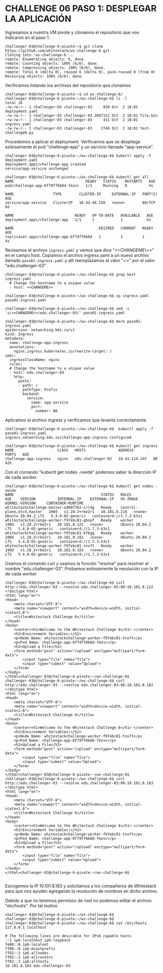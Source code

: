 # CHALLENGE 06 PASO 1: DESPLEGAR LA APLICACIÓN

Ingresamos a nuestra VM pivote y clonamos el repositorio que nos indicaron en el paso 1. 

```
challenger-03@challenge-6-pivote:~$ git clone https://github.com/whitestack/ws-challenge-6.git
Cloning into 'ws-challenge-6'...
remote: Enumerating objects: 6, done.
remote: Counting objects: 100% (6/6), done.
remote: Compressing objects: 100% (6/6), done.
remote: Total 6 (delta 0), reused 6 (delta 0), pack-reused 0 (from 0)
Receiving objects: 100% (6/6), done.
```

Verificamos listando los archivos del repositorio que clonamos
```
challenger-03@challenge-6-pivote:~$ cd ws-challenge-6/
challenger-03@challenge-6-pivote:~/ws-challenge-6$ ls -l
total 16
-rw-rw-r-- 1 challenger-03 challenger-03     939 Oct  2 18:01 deployment.yaml
-rw-rw-r-- 1 challenger-03 challenger-03 2097152 Oct  2 18:01 file.bin
-rw-rw-r-- 1 challenger-03 challenger-03     431 Oct  2 18:01 ingress.yaml
-rw-rw-r-- 1 challenger-03 challenger-03    2740 Oct  2 18:01 test-challenge6.py
```

Procedemos a aplicar el deployment. Verificamos que se despliega exitosamente el pod "challenge-app" y un servicio llamado "app-service".

```
challenger-03@challenge-6-pivote:~/ws-challenge-6$ kubectl apply -f deployment.yaml 
deployment.apps/challenge-app created
service/app-service unchanged

challenger-03@challenge-6-pivote:~/ws-challenge-6$ kubectl get all
NAME                                 READY   STATUS    RESTARTS   AGE
pod/challenge-app-6f79ff6b8d-fmzvc   1/1     Running   0          4s

NAME                  TYPE        CLUSTER-IP     EXTERNAL-IP   PORT(S)   AGE
service/app-service   ClusterIP   10.43.46.150   <none>        80/TCP    6d

NAME                            READY   UP-TO-DATE   AVAILABLE   AGE
deployment.apps/challenge-app   1/1     1            1           5s

NAME                                       DESIRED   CURRENT   READY   AGE
replicaset.apps/challenge-app-6f79ff6b8d   1         1         1       4s
```

Revisamos el archivo `ingress.yaml` y vemos que dice "\<\<CHANGEME\\>>" en el campo host. Copiamos el archivo ingress.yaml a un nuevo archivo llamado `paso01-ingress.yaml` y allí reemplazamos el valor "<<CHANGEME>>" por el valor "edu.challenger-03" .

```
challenger-03@challenge-6-pivote:~/ws-challenge-6$ grep host ingress.yaml 
  # Change the hostname to a unique value
  - host: <<CHANGEME>>

challenger-03@challenge-6-pivote:~/ws-challenge-6$ cp ingress.yaml paso01-ingress.yaml

challenger-03@challenge-6-pivote:~/ws-challenge-6$ sed -i 's/<<CHANGEME>>/edu.challenger-03/' paso01-ingress.yaml

challenger-03@challenge-6-pivote:~/ws-challenge-6$ more paso01-ingress.yaml 
apiVersion: networking.k8s.io/v1
kind: Ingress
metadata:
  name: challenge-app-ingress
  annotations:
    nginx.ingress.kubernetes.io/rewrite-target: /
spec:
  ingressClassName: nginx
  rules:
  # Change the hostname to a unique value
  - host: edu.challenger-03
    http:
      paths:
      - path: /
        pathType: Prefix
        backend:
          service:
            name: app-service
            port:
              number: 80
```

Aplicamos el archivo ingress y verificamos que levanta correctamente.
```
challenger-03@challenge-6-pivote:~/ws-challenge-6$  kubectl apply -f paso01-ingress.yaml 
ingress.networking.k8s.io/challenge-app-ingress configured

challenger-03@challenge-6-pivote:~/ws-challenge-6$ kubectl get ingress
NAME                    CLASS   HOSTS               ADDRESS         PORTS   AGE
challenge-app-ingress   nginx   edu.challenger-03   10.43.114.145   80      42h
```

Con el comando "kubectl get nodes -owide" podemos saber la dirección IP de cada worker.

```
challenger-03@challenge-6-pivote:~/ws-challenge-6$ kubectl get nodes -owide
NAME                                        STATUS   ROLES                       AGE    VERSION          INTERNAL-IP    EXTERNAL-IP   OS-IMAGE             KERNEL-VERSION     CONTAINER-RUNTIME
whitestackchallenge-master-ad607762-crl4g   Ready    control-plane,etcd,master   200d   v1.28.2+rke2r1   10.101.8.218   <none>        Ubuntu 20.04.2 LTS   5.4.0-65-generic   containerd://1.7.3-k3s1
whitestackchallenge-worker-f97ebc81-gbspf   Ready    worker                      190d   v1.28.2+rke2r1   10.101.8.122   <none>        Ubuntu 20.04.2 LTS   5.4.0-65-generic   containerd://1.7.3-k3s1
whitestackchallenge-worker-f97ebc81-kfbgg   Ready    worker                      200d   v1.28.2+rke2r1   10.101.8.182   <none>        Ubuntu 20.04.2 LTS   5.4.0-65-generic   containerd://1.7.3-k3s1
whitestackchallenge-worker-f97ebc81-tnx7t   Ready    worker                      190d   v1.28.2+rke2r1   10.101.8.183   <none>        Ubuntu 20.04.2 LTS   5.4.0-65-generic   containerd://1.7.3-k3s1
```

Usamos el comando curl y usamos la función "resolve" para resolver el nombre "edu.challenger-03". Probamos exitosamente la resolución con la IP de cada worker.

```
challenger-03@challenge-6-pivote:~/ws-challenge-6$ curl http://edu.challenger-03 --resolve edu.challenger-03:80:10.101.8.122
<!doctype html>
<html lang="en">
<head>
    <meta charset="UTF-8">
    <meta name="viewport" content="width=device-width, initial-scale=1.0">
    <title>Whitestack Challenge 6</title>
</head>
<body>
    <center><h1>Welcome to the Whitestack Challenge 6</h1> </center>
    <h2>Environment Variables:</h2>
    <p>Node Name: whitestackchallenge-worker-f97ebc81-tnx7t</p>
    <p>Pod Name: challenge-app-6f79ff6b8d-fmzvc</p>
    <h2>Upload a File</h2>
    <form method="post" action="/upload" enctype="multipart/form-data">
        <input type="file" name="file">
        <input type="submit" value="Upload">
    </form>
</body>
</html>challenger-03@challenge-6-pivote:~/ws-challenge-6$ 
challenger-03@challenge-6-pivote:~/ws-challenge-6$ curl http://edu.challenger-03 --resolve edu.challenger-03:80:10.101.8.182
<!doctype html>
<html lang="en">
<head>
    <meta charset="UTF-8">
    <meta name="viewport" content="width=device-width, initial-scale=1.0">
    <title>Whitestack Challenge 6</title>
</head>
<body>
    <center><h1>Welcome to the Whitestack Challenge 6</h1> </center>
    <h2>Environment Variables:</h2>
    <p>Node Name: whitestackchallenge-worker-f97ebc81-tnx7t</p>
    <p>Pod Name: challenge-app-6f79ff6b8d-fmzvc</p>
    <h2>Upload a File</h2>
    <form method="post" action="/upload" enctype="multipart/form-data">
        <input type="file" name="file">
        <input type="submit" value="Upload">
    </form>
</body>
</html>challenger-03@challenge-6-pivote:~/ws-challenge-6$ 
challenger-03@challenge-6-pivote:~/ws-challenge-6$ curl http://edu.challenger-03 --resolve edu.challenger-03:80:10.101.8.183
<!doctype html>
<html lang="en">
<head>
    <meta charset="UTF-8">
    <meta name="viewport" content="width=device-width, initial-scale=1.0">
    <title>Whitestack Challenge 6</title>
</head>
<body>
    <center><h1>Welcome to the Whitestack Challenge 6</h1> </center>
    <h2>Environment Variables:</h2>
    <p>Node Name: whitestackchallenge-worker-f97ebc81-tnx7t</p>
    <p>Pod Name: challenge-app-6f79ff6b8d-fmzvc</p>
    <h2>Upload a File</h2>
    <form method="post" action="/upload" enctype="multipart/form-data">
        <input type="file" name="file">
        <input type="submit" value="Upload">
    </form>
</body>
</html>challenger-03@challenge-6-pivote:~/ws-challenge-6$ 


```


Escogemos la IP 10.101.8.183 y solicitamos a los compañeros de Whitestack para que nos ayuden agregando la resolución de nombres en dicho archivo.




Debido a que no tenemos permisos de root no podemos editar el archivo "etc/hosts". Por tal motivo 

```
challenger-03@challenge-6-pivote:~/ws-challenge-6$ 
challenger-03@challenge-6-pivote:~/ws-challenge-6$ 
challenger-03@challenge-6-pivote:~/ws-challenge-6$ cat /etc/hosts
127.0.0.1 localhost

# The following lines are desirable for IPv6 capable hosts
::1 ip6-localhost ip6-loopback
fe00::0 ip6-localnet
ff00::0 ip6-mcastprefix
ff02::1 ip6-allnodes
ff02::2 ip6-allrouters
ff02::3 ip6-allhosts
10.101.8.183 edu.challenger-03
```
